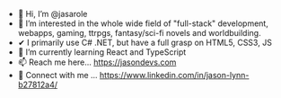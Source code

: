 - 👋 Hi, I’m @jasarole
- 👀 I’m interested in the whole wide field of "full-stack" development, webapps, gaming, ttrpgs, fantasy/sci-fi novels and worldbuilding.
- ✔ I primarily use C# .NET, but have a full grasp on HTML5, CSS3, JS
- 🌱 I’m currently learning React and TypeScript
- 📫 Reach me here... https://jasondevs.com
- 🤝 Connect with me ... https://www.linkedin.com/in/jason-lynn-b27812a4/

<!---
jasarole/jasarole is a ✨ special ✨ repository because its `README.md` (this file) appears on your GitHub profile.
You can click the Preview link to take a look at your changes.
--->
